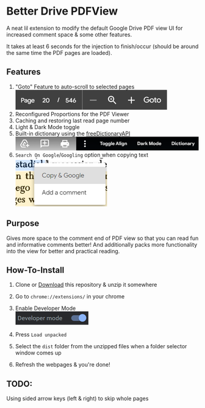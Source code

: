 # Better Drive PDFView
A neat lil extension to modify the default Google Drive PDF view UI for
increased comment space & some other features.

It takes at least 6 seconds for the injection to finish/occur (should be around the same time the PDF pages are loaded).

## Features

1. "Goto" Feature to auto-scroll to selected pages<br>
![](https://raw.githubusercontent.com/Rickaym/Better-Drive-PDFView/master/assets/guide2.png)<br>
2. Reconfigured Proportions for the PDF Viewer
3. Caching and restoring last read page number
4. Light & Dark Mode toggle
5. Built-in dictionary using the [freeDictionaryAPI](https://dictionaryapi.dev/)<br>
![](https://raw.githubusercontent.com/Rickaym/Better-Drive-PDFView/master/assets/guide3.png)<br>
6. `Search On Google`/`Googling` option when copying text<br>
![](https://raw.githubusercontent.com/Rickaym/Better-Drive-PDFView/master/assets/guide4.png)<br>

## Purpose
Gives more space to the comment end of PDF view so that you can read fun
and informative comments better! And additionally packs more functionality
into the view for better and practical reading.

## How-To-Install

1. Clone or [Download](https://github.com/Rickaym/Better-Drive-PDFView/archive/refs/heads/master.zip) this repository & unzip it somewhere
2. Go to `chrome://extensions/` in your chrome
3. Enable Developer Mode<br>
![](https://raw.githubusercontent.com/Rickaym/Better-Drive-PDFView/master/assets/guide.png)

4. Press `Load unpacked`
5. Select the `dist` folder from the unzipped files when a folder selector window comes up
6. Refresh the webpages & you're done!

## TODO:
Using sided arrow keys (left & right) to skip whole pages
